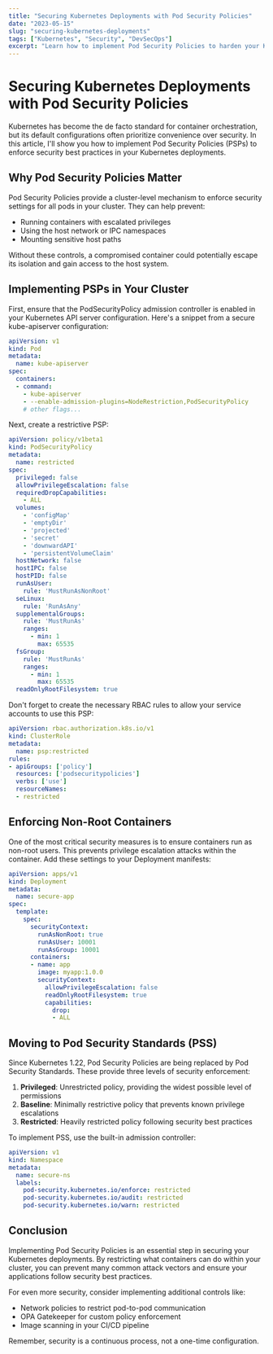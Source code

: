 ```yaml
---
title: "Securing Kubernetes Deployments with Pod Security Policies"
date: "2023-05-15"
slug: "securing-kubernetes-deployments"
tags: ["Kubernetes", "Security", "DevSecOps"]
excerpt: "Learn how to implement Pod Security Policies to harden your Kubernetes cluster against security threats and ensure compliance with security standards."
---
```


# Securing Kubernetes Deployments with Pod Security Policies

Kubernetes has become the de facto standard for container orchestration, but its default configurations often prioritize convenience over security. In this article, I'll show you how to implement Pod Security Policies (PSPs) to enforce security best practices in your Kubernetes deployments.

## Why Pod Security Policies Matter

Pod Security Policies provide a cluster-level mechanism to enforce security settings for all pods in your cluster. They can help prevent:

- Running containers with escalated privileges
- Using the host network or IPC namespaces
- Mounting sensitive host paths

Without these controls, a compromised container could potentially escape its isolation and gain access to the host system.

## Implementing PSPs in Your Cluster

First, ensure that the PodSecurityPolicy admission controller is enabled in your Kubernetes API server configuration. Here's a snippet from a secure kube-apiserver configuration:

```yaml
apiVersion: v1
kind: Pod
metadata:
  name: kube-apiserver
spec:
  containers:
  - command:
    - kube-apiserver
    - --enable-admission-plugins=NodeRestriction,PodSecurityPolicy
    # other flags...
```

Next, create a restrictive PSP:

```yaml
apiVersion: policy/v1beta1
kind: PodSecurityPolicy
metadata:
  name: restricted
spec:
  privileged: false
  allowPrivilegeEscalation: false
  requiredDropCapabilities:
    - ALL
  volumes:
    - 'configMap'
    - 'emptyDir'
    - 'projected'
    - 'secret'
    - 'downwardAPI'
    - 'persistentVolumeClaim'
  hostNetwork: false
  hostIPC: false
  hostPID: false
  runAsUser:
    rule: 'MustRunAsNonRoot'
  seLinux:
    rule: 'RunAsAny'
  supplementalGroups:
    rule: 'MustRunAs'
    ranges:
      - min: 1
        max: 65535
  fsGroup:
    rule: 'MustRunAs'
    ranges:
      - min: 1
        max: 65535
  readOnlyRootFilesystem: true
```

Don't forget to create the necessary RBAC rules to allow your service accounts to use this PSP:

```yaml
apiVersion: rbac.authorization.k8s.io/v1
kind: ClusterRole
metadata:
  name: psp:restricted
rules:
- apiGroups: ['policy']
  resources: ['podsecuritypolicies']
  verbs: ['use']
  resourceNames:
  - restricted
```

## Enforcing Non-Root Containers

One of the most critical security measures is to ensure containers run as non-root users. This prevents privilege escalation attacks within the container. Add these settings to your Deployment manifests:

```yaml
apiVersion: apps/v1
kind: Deployment
metadata:
  name: secure-app
spec:
  template:
    spec:
      securityContext:
        runAsNonRoot: true
        runAsUser: 10001
        runAsGroup: 10001
      containers:
      - name: app
        image: myapp:1.0.0
        securityContext:
          allowPrivilegeEscalation: false
          readOnlyRootFilesystem: true
          capabilities:
            drop:
            - ALL
```

## Moving to Pod Security Standards (PSS)

Since Kubernetes 1.22, Pod Security Policies are being replaced by Pod Security Standards. These provide three levels of security enforcement:

1. **Privileged**: Unrestricted policy, providing the widest possible level of permissions
2. **Baseline**: Minimally restrictive policy that prevents known privilege escalations
3. **Restricted**: Heavily restricted policy following security best practices

To implement PSS, use the built-in admission controller:

```yaml
apiVersion: v1
kind: Namespace
metadata:
  name: secure-ns
  labels:
    pod-security.kubernetes.io/enforce: restricted
    pod-security.kubernetes.io/audit: restricted
    pod-security.kubernetes.io/warn: restricted
```

## Conclusion

Implementing Pod Security Policies is an essential step in securing your Kubernetes deployments. By restricting what containers can do within your cluster, you can prevent many common attack vectors and ensure your applications follow security best practices.

For even more security, consider implementing additional controls like:

- Network policies to restrict pod-to-pod communication
- OPA Gatekeeper for custom policy enforcement
- Image scanning in your CI/CD pipeline

Remember, security is a continuous process, not a one-time configuration.